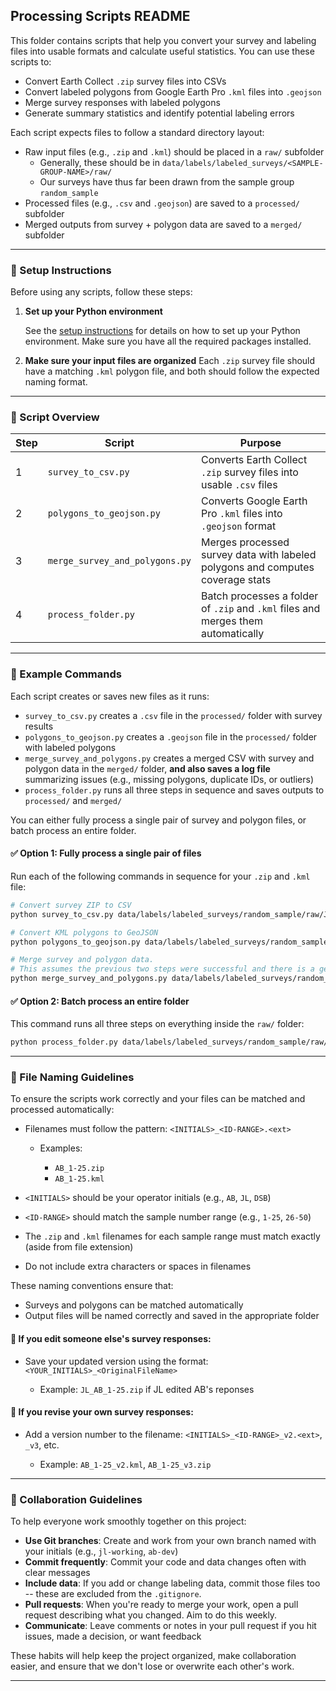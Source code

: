 ## Processing Scripts README

This folder contains scripts that help you convert your survey and labeling files into usable formats and calculate useful statistics. You can use these scripts to:

* Convert Earth Collect `.zip` survey files into CSVs
* Convert labeled polygons from Google Earth Pro `.kml` files into `.geojson`
* Merge survey responses with labeled polygons
* Generate summary statistics and identify potential labeling errors

Each script expects files to follow a standard directory layout:

* Raw input files (e.g., `.zip` and `.kml`) should be placed in a `raw/` subfolder
    * Generally, these should be in `data/labels/labeled_surveys/<SAMPLE-GROUP-NAME>/raw/`
    * Our surveys have thus far been drawn from the sample group `random_sample` 
* Processed files (e.g., `.csv` and `.geojson`) are saved to a `processed/` subfolder
* Merged outputs from survey + polygon data are saved to a `merged/` subfolder

---

### 🔧 Setup Instructions

Before using any scripts, follow these steps:

1. **Set up your Python environment**

   See the [setup instructions](../../README.md#setup) for details on how to set up your Python environment. Make sure you have all the required packages installed.

2. **Make sure your input files are organized**
   Each `.zip` survey file should have a matching `.kml` polygon file, and both should follow the expected naming format. 

---

### 🚀 Script Overview

| Step | Script                         | Purpose                                                                           |
| ---- | ------------------------------ | --------------------------------------------------------------------------------- |
| 1    | `survey_to_csv.py`             | Converts Earth Collect `.zip` survey files into usable `.csv` files               |
| 2    | `polygons_to_geojson.py`       | Converts Google Earth Pro `.kml` files into `.geojson` format                     |
| 3    | `merge_survey_and_polygons.py` | Merges processed survey data with labeled polygons and computes coverage stats    |
| 4    | `process_folder.py`            | Batch processes a folder of `.zip` and `.kml` files and merges them automatically |

---

### 📘 Example Commands

Each script creates or saves new files as it runs:

* `survey_to_csv.py` creates a `.csv` file in the `processed/` folder with survey results
* `polygons_to_geojson.py` creates a `.geojson` file in the `processed/` folder with labeled polygons
* `merge_survey_and_polygons.py` creates a merged CSV with survey and polygon data in the `merged/` folder, **and also saves a log file** summarizing issues (e.g., missing polygons, duplicate IDs, or outliers)
* `process_folder.py` runs all three steps in sequence and saves outputs to `processed/` and `merged/`

You can either fully process a single pair of survey and polygon files, or batch process an entire folder.

#### ✅ Option 1: Fully process a single pair of files

Run each of the following commands in sequence for your `.zip` and `.kml` file:

```bash
# Convert survey ZIP to CSV
python survey_to_csv.py data/labels/labeled_surveys/random_sample/raw/JL_26-50.zip

# Convert KML polygons to GeoJSON
python polygons_to_geojson.py data/labels/labeled_surveys/random_sample/raw/JL_26-50.kml

# Merge survey and polygon data. 
# This assumes the previous two steps were successful and there is a geojson with a matching name in the same folder as the csv to match it with. 
python merge_survey_and_polygons.py data/labels/labeled_surveys/random_sample/processed/JL_26-50.csv
```

#### ✅ Option 2: Batch process an entire folder

This command runs all three steps on everything inside the `raw/` folder:

```bash
python process_folder.py data/labels/labeled_surveys/random_sample/raw/
```

---

### 📁 File Naming Guidelines

To ensure the scripts work correctly and your files can be matched and processed automatically:

* Filenames must follow the pattern: `<INITIALS>_<ID-RANGE>.<ext>`

  * Examples:

    * `AB_1-25.zip`
    * `AB_1-25.kml`
* `<INITIALS>` should be your operator initials (e.g., `AB`, `JL`, `DSB`)
* `<ID-RANGE>` should match the sample number range (e.g., `1-25`, `26-50`)
* The `.zip` and `.kml` filenames for each sample range must match exactly (aside from file extension)
* Do not include extra characters or spaces in filenames

These naming conventions ensure that:

* Surveys and polygons can be matched automatically
* Output files will be named correctly and saved in the appropriate folder

#### 🔄 If you edit someone else's survey responses:

* Save your updated version using the format: `<YOUR_INITIALS>_<OriginalFileName>`

  * Example: `JL_AB_1-25.zip` if JL edited AB's reponses

#### 🔁 If you revise your own survey responses:

* Add a version number to the filename: `<INITIALS>_<ID-RANGE>_v2.<ext>`, `_v3`, etc.

  * Example: `AB_1-25_v2.kml`, `AB_1-25_v3.zip`

---

### 🤝 Collaboration Guidelines

To help everyone work smoothly together on this project:

* **Use Git branches**: Create and work from your own branch named with your initials (e.g., `jl-working`, `ab-dev`)
* **Commit frequently**: Commit your code and data changes often with clear messages
* **Include data**: If you add or change labeling data, commit those files too -- these are excluded from the `.gitignore`.
* **Pull requests**: When you're ready to merge your work, open a pull request describing what you changed. Aim to do this weekly. 
* **Communicate**: Leave comments or notes in your pull request if you hit issues, made a decision, or want feedback

These habits will help keep the project organized, make collaboration easier, and ensure that we don't lose or overwrite each other's work.

---